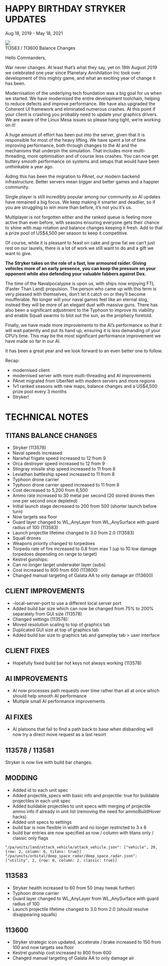 # HAPPY BIRTHDAY STRYKER UPDATES
Aug 18, 2019 - May 18, 2021

<img id="big" src="https://cdn.planetaryannihilation.com/wp-content/uploads/2019/08/stryker-768x768.png">
<br>
113583 / 113600 Balance Changes

Hello Commanders,

War never changes. At least that’s what they say, yet on 18th August 2019 we celebrated one year since Planetary Annihilation Inc took over development of this mighty game, and what an exciting year of change it has been.

Modernisation of the underlying tech foundation was a big goal for us when we started. We have modernised the entire development toolchain, helping to reduce defects and improve performance. We have also upgraded the Coherent UI framework and eliminated numerous crashes. At this point if your client is crashing you probably need to update your graphics drivers. We are aware of the Linux Mesa issues so please hang tight, we’re working on it!

A huge amount of effort has been put into the server, given that it is responsible for most of the heavy lifting. We have spent a lot of time improving performance, both through changes to the AI and the mechanisms that underpin the simulation. That includes more multi-threading, more optimisation and of course less crashes. You can now get buttery smooth performance on systems and setups that would have been unthinkable a year ago.

Aiding this has been the migration to PAnet, our modern backend infrastructure. Better servers mean bigger and better games and a happier community.

Single player is still incredibly popular among our community so AI updates have remained a big focus. We keep making it smarter and deadlier, so if you are struggling to win more than before, it’s not you it’s us.

Multiplayer is not forgotten either and the ranked queue is feeling more active than ever before, with seasons ensuring everyone gets their chance to shine with map rotation and balance changes keeping it fresh. Add to that a prize pool of US$4,500 per season to keep it competitive.

Of course, while it is pleasant to feast on cake and grow fat we can’t just rest on our laurels, there is a lot of work we still want to do and a gift we want to give.

**The Stryker takes on the role of a fast, low armoured raider. Giving vehicles more of an early presence, you can keep the pressure on your opponent while also defending your valuable fabbers against Dox.**

The time of the Navalpocalypse is upon us, with ships now enjoying FTL (Faster Than Land) propulsion. The person who came up with this term is very pleased with themselves, don’t let it catch on or they’ll become insufferable. No longer will your naval games feel like an eternal slog, instead they will be more of an elegant duel with massive guns. There has also been a significant adjustment to the Typhoon to improve its viability and enable Squall swarms to blot out the sun, as the prophecy foretold.

Finally, we have made more improvements to the AI’s performance so that it will wait patiently and put its hand up, ensuring it is less demanding of your CPU’s time. This may be the most significant performance improvement we have made so far in our AI.

It has been a great year and we look forward to an even better one to follow.

Recap:
 - modernised client
 - modernised server with more multi-threading and AI improvements
 - PAnet migrated from UberNet with modern servers and more regions
 - 1v1 ranked seasons with new maps, balance changes and a US$4,500 prize pool every 3 months
 - Stryker!

# TECHNICAL NOTES
## TITANS BALANCE CHANGES
 - Stryker (113578)
 - Naval speeds increased
 - Narwhal frigate speed increased to 12 from 9
 - Orca destroyer speed increased to 12 from 9
 - Stingray missile ship speed increased to 11 from 8
 - Leviathan battleship speed increased to 11 from 8
 - Typhoon drone carrier
 - Typhoon drone carrier speed increased to 11 from 8
 - Cost decreased to 5,200 from 6,500
 - Ammo rate increased to 30 metal per second (20 stored drones then one per second once depleted)
 - Initial launch stage decreased to 200 from 500 (shorter launch before turn)
 - Now targets sea floor
 - Guard layer changed to WL_AnyLayer from WL_AnySurface with guard radius of 100 (113583)
 - Launch projectile lifetime changed to 3.0 from 2.0 (113583)
 - Squall drones
 - Weapons priority changed to torpedoes
 - Torpedo rate of fire increased to 0.8 from max 1 (up to 10 low damage torpedoes depending on range to target)
 - Kestrel gunships:
 - Can no longer target underwater layer (subs)
 - Cost increased to 800 from 600 (113600)
 - Changed manual targeting of Galata AA to only damage air (113600)

## CLIENT IMPROVEMENTS
 - –local-server-port to use a different local server port
 - Added build bar size which can now be changed from 75% to 200% separately from GUI size (113578)
 - Changed settings (113578):
 - Moved resolution scaling to top of graphics tab
 - Duplicated GUI size at top of graphics tab
 - Added build bar size to graphics tab and gameplay tab > user interface


## CLIENT FIXES
 - Hopefully fixed build bar hot keys not always working (113578)

## AI IMPROVEMENTS
 - AI now processes path requests over time rather than all at once which should help smooth AI performance
 - Multiple small AI performance improvements

## AI FIXES
 - AI platoons that fail to find a path back to base when disbanding will now try a direct move request as a last resort

## 113578 / 113581
Stryker is now live with build bar changes.

## MODDING
 - Added id to each unit spec
 - Added projectile_specs with basic info and projectile: true for buildable projectiles in each unit spec
 - Added buildable projectiles to unit specs with merging of projectile ammo info if already in unit list (removing the need for ammoBuildHover hacks)
 - Added unit specs to settings
 - build bar is now flexible in width and no longer restricted to 3 x 6
 - build bar entries are now specified as row / column with titans only / classic only flags
```
"/pa/units/land/attack_vehicle/attack_vehicle.json": ["vehicle", 20, {row: 2, column: 6, titans: true}]
"/pa/units/orbital/deep_space_radar/deep_space_radar.json": ["utility", 2, {row: 0, column: 2, classic: true}]
```

## 113583
 - Stryker health increased to 60 from 50 (may tweak further)
 - Typhoon drone carrier
 - Guard layer changed to WL_AnyLayer from WL_AnySurface with guard radius of 100
 - Launch projectile lifetime changed to 3.0 from 2.0 (should resolve disappearing squalls)

## 113600
 - Stryker strategic icon updated, accelerate / brake increased to 150 from 100 and now targets sea floor
 - Kestrel gunship cost increased to 800 from 600
 - Changed manual targeting of Galata AA to only damage air